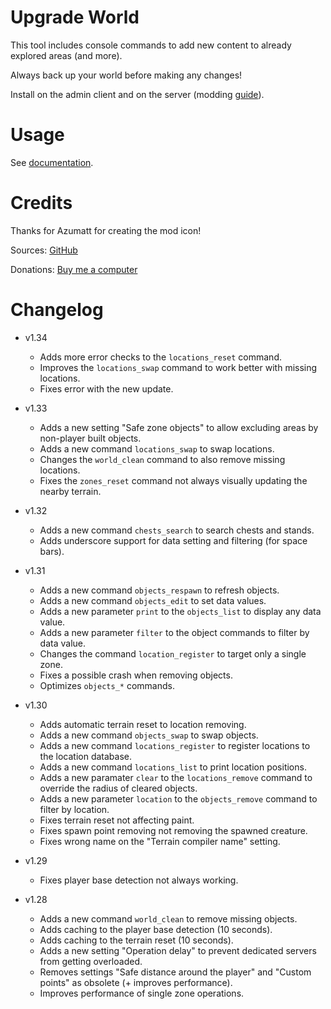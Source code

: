 # Upgrade World

This tool includes console commands to add new content to already explored areas (and more).

Always back up your world before making any changes!

Install on the admin client and on the server (modding [guide](https://youtu.be/L9ljm2eKLrk)).

# Usage

See [documentation](https://github.com/JereKuusela/valheim-upgrade_world/blob/main/README.md).

# Credits

Thanks for Azumatt for creating the mod icon!

Sources: [GitHub](https://github.com/JereKuusela/valheim-upgrade_world)

Donations: [Buy me a computer](https://www.buymeacoffee.com/jerekuusela)

# Changelog

- v1.34
  - Adds more error checks to the `locations_reset` command.
  - Improves the `locations_swap` command to work better with missing locations.
  - Fixes error with the new update.

- v1.33
  - Adds a new setting "Safe zone objects" to allow excluding areas by non-player built objects.
  - Adds a new command `locations_swap` to swap locations.
  - Changes the `world_clean` command to also remove missing locations.
  - Fixes the `zones_reset` command not always visually updating the nearby terrain.

- v1.32
  - Adds a new command `chests_search` to search chests and stands.
  - Adds underscore support for data setting and filtering (for space bars).

- v1.31
  - Adds a new command `objects_respawn` to refresh objects.
  - Adds a new command `objects_edit` to set data values.
  - Adds a new parameter `print` to the `objects_list` to display any data value.
  - Adds a new parameter `filter` to the object commands to filter by data value.
  - Changes the command `location_register` to target only a single zone.
  - Fixes a possible crash when removing objects.
  - Optimizes `objects_*` commands.

- v1.30
  - Adds automatic terrain reset to location removing.
  - Adds a new command `objects_swap` to swap objects.
  - Adds a new command `locations_register` to register locations to the location database.
  - Adds a new command `locations_list` to print location positions.
  - Adds a new paramater `clear` to the `locations_remove` command to override the radius of cleared objects.
  - Adds a new parameter `location` to the `objects_remove` command to filter by location.
  - Fixes terrain reset not affecting paint.
  - Fixes spawn point removing not removing the spawned creature.
  - Fixes wrong name on the "Terrain compiler name" setting.

- v1.29
  - Fixes player base detection not always working.

- v1.28
  - Adds a new command `world_clean` to remove missing objects.
  - Adds caching to the player base detection (10 seconds).
  - Adds caching to the terrain reset (10 seconds).
  - Adds a new setting "Operation delay" to prevent dedicated servers from getting overloaded.
  - Removes settings "Safe distance around the player" and "Custom points" as obsolete (+ improves performance).
  - Improves performance of single zone operations.
